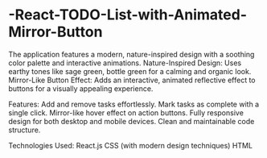 # -React-TODO-List-with-Animated-Mirror-Button
The application features a modern, nature-inspired design with a soothing color palette and interactive animations.  Nature-Inspired Design: Uses earthy tones like sage green, bottle green for a calming and organic look. Mirror-Like Button Effect: Adds an interactive, animated reflective effect to buttons for a visually appealing experience. 

Features:
Add and remove tasks effortlessly.
Mark tasks as complete with a single click.
Mirror-like hover effect on action buttons.
Fully responsive design for both desktop and mobile devices.
Clean and maintainable code structure.

Technologies Used:
React.js
CSS (with modern design techniques)
HTML
